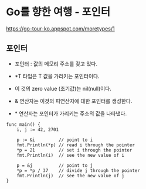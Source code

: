 # Go를 향한 여행 - 포인터

https://go-tour-ko.appspot.com/moretypes/1

## 포인터

- 포인터 : 값의 메모리 주소를 갖고 있다.
- *T 타입은 T 값을 가리키는 포인터이다.
- 이 것의 zero value (초기값)는 nil(null)이다.

- & 연산자는 이것의 피연산자에 대한 포인터를 생성한다.
- \* 연산자는 포인터가 가리키는 주소의 값을 나타낸다.

```
func main() {
    i, j := 42, 2701

    p := &i         // point to i
    fmt.Println(*p) // read i through the pointer
    *p = 21         // set i through the pointer
    fmt.Println(i)  // see the new value of i

    p = &j          // point to j
    *p = *p / 37    // divide j through the pointer
    fmt.Println(j)  // see the new value of j
}

```